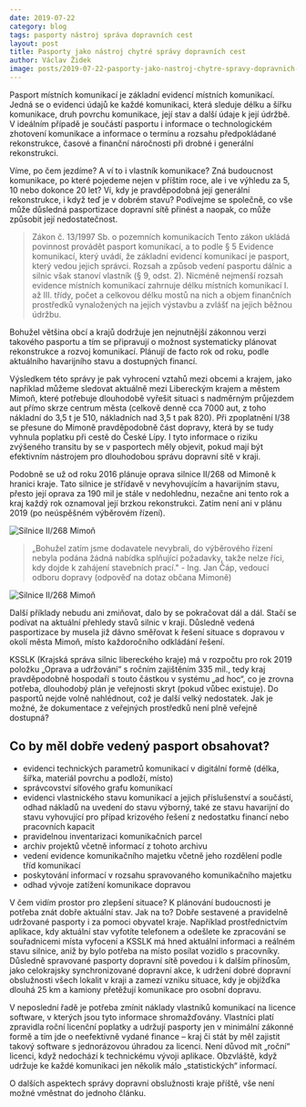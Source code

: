 ```yaml
---
date: 2019-07-22
category: blog
tags: pasporty nástroj správa dopravních cest
layout: post
title: Pasporty jako nástroj chytré správy dopravních cest
author: Václav Židek
image: posts/2019-07-22-pasporty-jako-nastroj-chytre-spravy-dopravnich-cest.jpg
---
```

Pasport místních komunikací je základní evidencí místních komunikací. Jedná se o evidenci údajů ke každé komunikaci, která sleduje délku a šířku komunikace, druh povrchu komunikace, její stav a další údaje k její údržbě. V ideálním případě je součástí pasportu i informace o technologickém zhotovení komunikace a informace o termínu a rozsahu předpokládané rekonstrukce, časové a finanční náročnosti při drobné i generální rekonstrukci. 

Víme, po čem jezdíme? A ví to i vlastník komunikace? Zná budoucnost komunikace, po které pojedeme nejen v příštím roce, ale i ve výhledu za 5, 10 nebo dokonce 20 let? Ví, kdy je pravděpodobná její generální rekonstrukce, i když teď je v dobrém stavu? Podívejme se společně, co vše může důsledná pasportizace dopravní sítě přinést a naopak, co může způsobit její nedostatečnost.

> Zákon č. 13/1997 Sb. o pozemních komunikacích
Tento zákon ukládá povinnost provádět pasport komunikací, a to podle § 5 Evidence komunikací, který uvádí, že základní evidencí komunikací je pasport, který vedou jejich správci. Rozsah a způsob vedení pasportu dálnic a silnic však stanoví vlastník (§ 9, odst. 2). Nicméně nejmenší rozsah evidence místních komunikací zahrnuje délku místních komunikací I. až III. třídy, počet a celkovou délku mostů na nich a objem finančních prostředků vynaložených na jejich výstavbu a zvlášť na jejich běžnou údržbu.

Bohužel většina obcí a krajů dodržuje jen nejnutnější zákonnou verzi takového pasportu a tím se připravují o možnost systematicky plánovat rekonstrukce a rozvoj komunikací. Plánují de facto rok od roku, podle aktuálního havarijního stavu a dostupných financí.

Výsledkem této správy je pak vyhrocení vztahů mezi obcemi a krajem, jako například můžeme sledovat aktuálně mezi Libereckým krajem a městem Mimoň, které potřebuje dlouhodobě vyřešit situaci s nadměrným průjezdem aut přímo skrze centrum města (celkově denně cca 7000 aut, z toho nákladní do 3,5 t je 510, nákladních nad 3,5 t pak 820). Při zpoplatnění I/38 se přesune do Mimoně pravděpodobně část dopravy, která by se tudy vyhnula poplatku při cestě do České Lípy. I tyto informace o riziku zvýšeného transitu by se v pasportech měly objevit, pokud mají být efektivním nástrojem pro dlouhodobou správu dopravní sítě v kraji. 

Podobně se už od roku 2016 plánuje oprava silnice II/268 od Mimoně k hranici kraje. Tato silnice je střídavě v nevyhovujícím a havarijním stavu, přesto její oprava za 190 mil je stále v nedohlednu, nezačne ani tento rok a kraj každý rok oznamoval její brzkou rekonstrukci. Zatím není ani v plánu 2019 (po neúspěšném výběrovém řízení). 

![Silnice II/268 Mimoň](posts/2019-07-22-pasporty-jako-nastroj-chytre-spravy-dopravnich-cest-2.jpg)

> „Bohužel zatím jsme dodavatele nevybrali, do výběrového řízení nebyla podána žádná nabídka splňující požadavky, takže nelze říci, kdy dojde k zahájení stavebních prací." - Ing. Jan Čáp, vedoucí odboru dopravy (odpověď na dotaz občana Mimoně)

![Silnice II/268 Mimoň](posts/2019-07-22-pasporty-jako-nastroj-chytre-spravy-dopravnich-cest-3.jpg)

Další příklady nebudu ani zmiňovat, dalo by se pokračovat dál a dál. Stačí se podívat na aktuální přehledy stavů silnic v kraji. Důsledně vedená pasportizace by musela již dávno směřovat k řešení situace s dopravou v okolí města Mimoň, místo každoročního odkládání řešení.

KSSLK (Krajská správa silnic libereckého kraje) má v rozpočtu pro rok 2019 položku „Oprava a udržování“ s ročním zajištěním 335 mil., tedy kraj pravděpodobně hospodaří s touto částkou v systému „ad hoc“, co je zrovna potřeba, dlouhodobý plán je veřejnosti skryt (pokud vůbec existuje). Do pasportů nejde volně nahlédnout, což je další velký nedostatek. Jak je možné, že dokumentace z veřejných prostředků není plně veřejně dostupná?

## Co by měl dobře vedený pasport obsahovat?

- evidenci technických parametrů komunikací v digitální formě (délka, šířka, materiál povrchu a podloží, místo)
- správcovství síťového grafu komunikací 
- evidenci vlastnického stavu komunikací a jejich příslušenství a součástí, odhad nákladů na uvedení do stavu výborný, také ze stavu havarijní do stavu vyhovující pro případ krizového řešení z nedostatku financí nebo pracovních kapacit
- pravidelnou inventarizaci komunikačních parcel
- archiv projektů včetně informací z tohoto archivu
- vedení evidence komunikačního majetku včetně jeho rozdělení podle tříd komunikací
- poskytování informací v rozsahu spravovaného komunikačního majetku
- odhad vývoje zatížení komunikace dopravou


V čem vidím prostor pro zlepšení situace? K plánování budoucnosti je potřeba znát dobře aktuální stav. Jak na to? Dobře sestavené a pravidelně udržované pasporty i za pomoci obyvatel kraje. Například prostřednictvím aplikace, kdy aktuální stav vyfotíte telefonem a odešlete ke zpracování se souřadnicemi místa vyfocení a KSSLK má hned aktuální informaci a reálném stavu silnice, aniž by bylo potřeba na místo posílat vozidlo s pracovníky. Důsledně spravované pasporty dopravní sítě povedou i k dalším přínosům, jako celokrajsky synchronizované dopravní akce, k udržení dobré dopravní obslužnosti všech lokalit v kraji a zamezí vzniku situace, kdy je objížďka dlouhá 25 km a kamiony přetěžují komunikace pro osobní dopravu.

V neposlední řadě je potřeba zmínit náklady vlastníků komunikací na licence software, v kterých jsou tyto informace shromažďovány. Vlastníci platí zpravidla roční licenční poplatky a udržují pasporty jen v minimální zákonné formě a tím jde o neefektivně vydané finance – kraj či stát by měl zajistit takový software s jednorázovou úhradou za licenci. Není důvod mít „roční“ licenci, když nedochází k technickému vývoji aplikace. Obzvláště, když udržuje ke každé komunikaci jen několik málo „statistických“ informací.

O dalších aspektech správy dopravní obslužnosti kraje příště, vše není možné vměstnat do jednoho článku.

